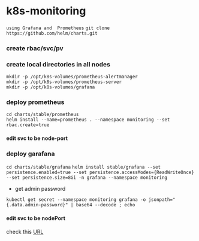 # k8s-monitoring
`using Grafana and  Prometheus`
`git clone https://github.com/helm/charts.git`
### create rbac/svc/pv


### create local directories in all nodes 
```
mkdir -p /opt/k8s-volumes/prometheus-alertmanager
mkdir -p /opt/k8s-volumes/prometheus-server
mkdir -p /opt/k8s-volumes/grafana
```

### deploy prometheus
```
cd charts/stable/prometheus
helm install --name=prometheus . --namespace monitoring --set rbac.create=true
```

#### edit svc to be node-port

### deploy garafana
`cd charts/stable/grafana`
`helm install stable/grafana --set persistence.enabled=true --set persistence.accessModes={ReadWriteOnce} --set persistence.size=8Gi -n grafana --namespace monitoring`
- get admin password 
```
kubectl get secret --namespace monitoring grafana -o jsonpath="{.data.admin-password}" | base64 --decode ; echo
```
#### edit svc to be nodePort

check this [URL](https://youtu.be/tYIqsby5gBc)
